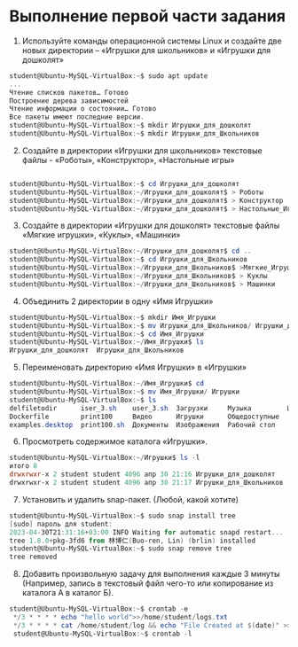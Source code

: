 # Выполнение первой части задания

1. Используйте команды операционной системы Linux и создайте две новых директории – «Игрушки для школьников» и «Игрушки для дошколят»  
```powershell
student@Ubuntu-MySQL-VirtualBox:~$ sudo apt update
...                            
Чтение списков пакетов… Готово
Построение дерева зависимостей       
Чтение информации о состоянии… Готово
Все пакеты имеют последние версии.
student@Ubuntu-MySQL-VirtualBox:~$ mkdir Игрушки_для_дошколят
student@Ubuntu-MySQL-VirtualBox:~$ mkdir Игрушки_для_Школьников
```
2. Создайте в директории «Игрушки для школьников» текстовые файлы - «Роботы», «Конструктор», «Настольные игры»

```powershell

student@Ubuntu-MySQL-VirtualBox:~$ cd Игрушки_для_дошколят
student@Ubuntu-MySQL-VirtualBox:~/Игрушки_для_дошколят$ > Роботы
student@Ubuntu-MySQL-VirtualBox:~/Игрушки_для_дошколят$ > Конструктор
student@Ubuntu-MySQL-VirtualBox:~/Игрушки_для_дошколят$ > Настольные_Игры

```
3. Создайте в директории «Игрушки для дошколят» текстовые файлы «Мягкие игрушки», «Куклы», «Машинки»

```powershell 
student@Ubuntu-MySQL-VirtualBox:~/Игрушки_для_дошколят$ cd ..
student@Ubuntu-MySQL-VirtualBox:~$ cd Игрушки_для_Школьников
student@Ubuntu-MySQL-VirtualBox:~/Игрушки_для_Школьников$ >Мягкие_Игрушки
student@Ubuntu-MySQL-VirtualBox:~/Игрушки_для_Школьников$ > Куклы
student@Ubuntu-MySQL-VirtualBox:~/Игрушки_для_Школьников$ > Машинки
```
4. Объединить 2 директории в одну «Имя Игрушки»  

```powershell
student@Ubuntu-MySQL-VirtualBox:~$ mkdir Имя_Игрушки
student@Ubuntu-MySQL-VirtualBox:~$ mv Игрушки_для_Школьников/ Игрушки_для_дошколят/ Имя_Игрушки/
student@Ubuntu-MySQL-VirtualBox:~$ cd Имя_Игрушки
student@Ubuntu-MySQL-VirtualBox:~/Имя_Игрушки$ ls
Игрушки_для_дошколят  Игрушки_для_Школьников
```
5. Переименовать директорию «Имя Игрушки» в «Игрушки»
```powershell
student@Ubuntu-MySQL-VirtualBox:~/Имя_Игрушки$ cd 
student@Ubuntu-MySQL-VirtualBox:~$ mv Имя_Игрушки/ Игрушки
student@Ubuntu-MySQL-VirtualBox:~$ ls
delfiletodir      iser_3.sh    user_3.sh  Загрузки     Музыка         Шаблоны
Dockerfile        print100     Видео      Игрушки      Общедоступные
examples.desktop  print100.sh  Документы  Изображения  Рабочий стол

```
6. Просмотреть содержимое каталога «Игрушки».
```powershell
student@Ubuntu-MySQL-VirtualBox:~/Игрушки$ ls -l
итого 8
drwxrwxr-x 2 student student 4096 апр 30 21:16 Игрушки_для_дошколят
drwxrwxr-x 2 student student 4096 апр 30 21:17 Игрушки_для_Школьников
```
7. Установить и удалить snap-пакет. (Любой, какой хотите)  

```powershell
student@Ubuntu-MySQL-VirtualBox:~$ sudo snap install tree
[sudo] пароль для student: 
2023-04-30T21:31:16+03:00 INFO Waiting for automatic snapd restart...
tree 1.8.0+pkg-3fd6 from 林博仁(Buo-ren, Lin) (brlin) installed
student@Ubuntu-MySQL-VirtualBox:~$ sudo snap remove tree
tree removed

```
8. Добавить произвольную задачу для выполнения каждые 3 минуты  
(Например, запись в текстовый файл чего-то или копирование из каталога А в каталог Б).
```powershell
student@Ubuntu-MySQL-VirtualBox:~$ crontab -e
 */3 * * * * echo "hello world">>/home/student/logs.txt
 */3 * * * * cat /home/student/log && echo "File Created at $(date)" >> /home/student/log/log.txt
 student@Ubuntu-MySQL-VirtualBox:~$ crontab -l

```